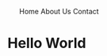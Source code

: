 <!DOCTYPE html>
<html lang="en">
<head>
  <meta charset="UTF-8">
  <meta name="viewport" content="width=device-width, initial-scale=1.0">
  <meta http-equiv="X-UA-Compatible" content="ie=edge">
  <title>Home</title>
</head>
<body>
<nav>
<ul>
<ls>Home</ls>
<ls>About Us</ls>
<ls>Contact</ls>
</ul>
</nav>
  <h1>Hello World</h1>
</body>
</html>
